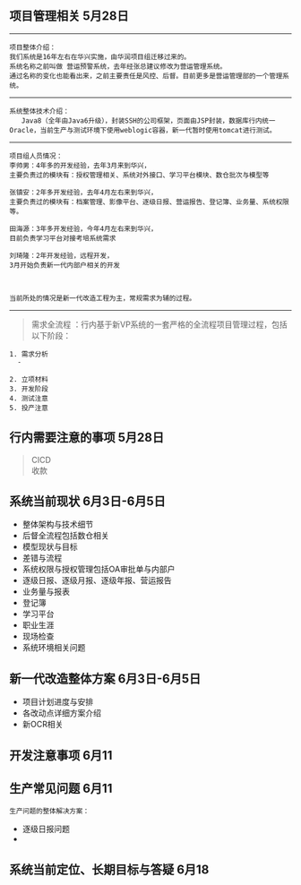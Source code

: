 ## 项目管理相关 5月28日        
----------------    
    项目整体介绍：  
    我们系统是16年左右在华兴实施，由华润项目组迁移过来的。  
    系统名称之前叫做 营运预警系统，去年经张总建议修改为营运管理系统。  
    通过名称的变化也能看出来，之前主要责任是风控、后督。目前更多是营运管理部的一个管理系统。
--------------
  ```
  系统整体技术介绍：
     Java8（全年由Java6升级），封装SSH的公司框架，页面由JSP封装，数据库行内统一Oracle，当前生产与测试环境下使用weblogic容器，新一代暂时使用tomcat进行测试。   
  ```
----------------  
    项目组人员情况：
    李帅男：4年多的开发经验，去年3月来到华兴，
    主要负责过的模块有：授权管理相关、系统对外接口、学习平台模块、数仓批次与模型等
    
    张镇安：2年多开发经验，去年4月左右来到华兴，
    主要负责过的模块有：档案管理、影像平台、逐级日报、营运报告、登记簿、业务量、系统权限等。
    
    田海源：3年多开发经验，今年4月左右来到华兴，
    目前负责学习平台对接考培系统需求
    
    刘琦隆：2年开发经验，远程开发，
    3月开始负责新一代内部户相关的开发
    
    

    当前所处的情况是新一代改造工程为主，常规需求为辅的过程。
  ---------
   > 需求全流程  ：行内基于新VP系统的一套严格的全流程项目管理过程，包括以下阶段：
    
    1. 需求分析  
      - 
      
    2. 立项材料
    3. 开发阶段
    4. 测试注意
    5. 投产注意
## 行内需要注意的事项 5月28日
  > CICD  
  > 收款

## 系统当前现状 6月3日-6月5日

 - 整体架构与技术细节
 - 后督全流程包括数仓相关
 - 模型现状与目标
 - 差错与流程
 - 系统权限与授权管理包括OA审批单与内部户
 - 逐级日报、逐级月报、逐级年报、营运报告
 - 业务量与报表
 - 登记簿
 - 学习平台
 - 职业生涯
 - 现场检查
 - 系统环境相关问题


## 新一代改造整体方案 6月3日-6月5日

- 项目计划进度与安排
- 各改动点详细方案介绍
- 新OCR相关
  

## 开发注意事项 6月11

## 生产常见问题 6月11
    生产问题的整体解决方案：

- 逐级日报问题
- 

## 系统当前定位、长期目标与答疑 6月18
